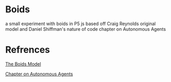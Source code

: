 # Boids
a small experiment with boids in P5 js based off Craig Reynolds original model and Daniel Shiffman's nature of code chapter on Autonomous Agents

# Refrences
[The Boids Model](https://www.red3d.com/cwr/boids/ "Craig Reynolds's blog post")

[Chapter on Autonomous Agents](https://natureofcode.com/book/chapter-6-autonomous-agents/ "Daniel Shiffman's The nature of code")
